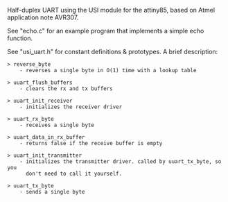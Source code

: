 Half-duplex UART using the USI module for the attiny85, based on Atmel
application note AVR307.

See "echo.c" for an example program that implements a simple echo function.

See "usi_uart.h" for constant definitions & prototypes. A brief description:

    > reverse_byte
        - reverses a single byte in O(1) time with a lookup table

    > uuart_flush_buffers
        - clears the rx and tx buffers

    > uuart_init_receiver
        - initializes the receiver driver

    > uuart_rx_byte
        - receives a single byte

    > uuart_data_in_rx_buffer
        - returns false if the receive buffer is empty

    > uuart_init_transmitter
        - initializes the transmitter driver. called by uuart_tx_byte, so you
          don't need to call it yourself.

    > uuart_tx_byte
        - sends a single byte
